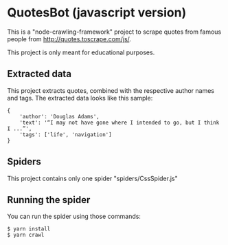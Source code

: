 # QuotesBot (javascript version)

This is a "node-crawling-framework" project to scrape quotes from famous people from http://quotes.toscrape.com/js/.


This project is only meant for educational purposes.


## Extracted data

This project extracts quotes, combined with the respective author names and tags.
The extracted data looks like this sample:

    {
        'author': 'Douglas Adams',
        'text': '“I may not have gone where I intended to go, but I think I ...”',
        'tags': ['life', 'navigation']
    }


## Spiders

This project contains only one spider "spiders/CssSpider.js" 

## Running the spider

You can run the spider using those commands:

    $ yarn install
    $ yarn crawl
